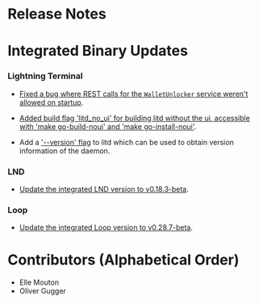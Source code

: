 # Release Notes

# Integrated Binary Updates

### Lightning Terminal

* [Fixed a bug where REST calls for the `WalletUnlocker` service weren't allowed
  on startup](https://github.com/lightninglabs/lightning-terminal/pull/806).

* [Added build flag 'litd_no_ui' for building litd without the ui, accessible 
with 'make go-build-noui' and 'make go-install-noui'](https://github.com/lightninglabs/lightning-terminal/pull/500).

* Add a ['--version' 
  flag](https://github.com/lightninglabs/lightning-terminal/pull/830) to litd 
  which can be used to obtain version information of the daemon.

### LND

* [Update the integrated LND version to
  v0.18.3-beta](https://github.com/lightninglabs/lightning-terminal/pull/843).

### Loop

* [Update the integrated Loop version to
  v0.28.7-beta](https://github.com/lightninglabs/lightning-terminal/pull/843).

# Contributors (Alphabetical Order)

* Elle Mouton
* Oliver Gugger
